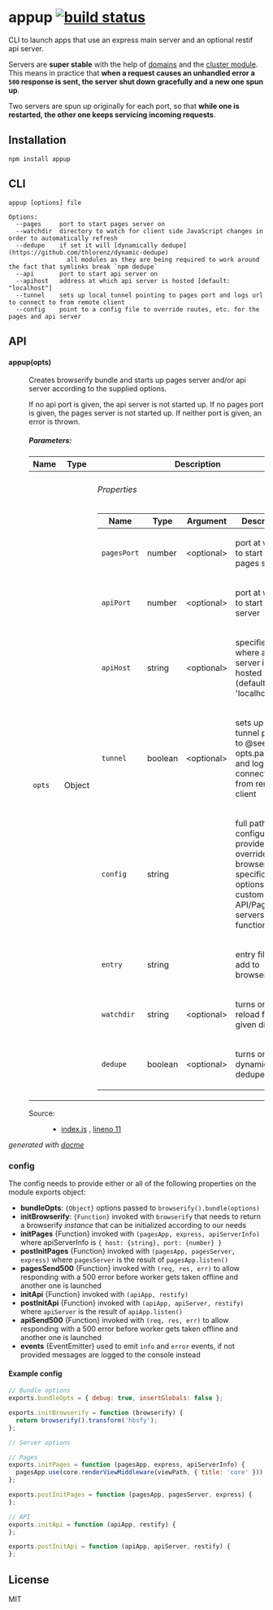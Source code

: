 # appup [![build status](https://secure.travis-ci.org/thlorenz/appup.png?branch=master)](http://travis-ci.org/thlorenz/appup)

CLI to launch apps that use an express main server and an optional restif api server.

Servers are **super stable** with the help of [domains](http://nodejs.org/api/domain.html) and the [cluster module](http://nodejs.org/api/cluster.html).
This means in practice that **when a request causes an unhandled error a `500` response is sent, the server shut down**
**gracefully and a new one spun up**. 

Two servers are spun up originally for each port, so that **while one is restarted, the other one keeps servicing incoming requests**.


## Installation

    npm install appup

## CLI

```
appup [options] file

Options:
  --pages     port to start pages server on
  --watchdir  directory to watch for client side JavaScript changes in order to automatically refresh
  --dedupe    if set it will [dynamically dedupe] (https://github.com/thlorenz/dynamic-dedupe)
	            all modules as they are being required to work around the fact that symlinks break `npm dedupe`
  --api       port to start api server on
  --apihost   address at which api server is hosted [default: "localhost"]
  --tunnel    sets up local tunnel pointing to pages port and logs url to connect to from remote client
  --config    point to a config file to override routes, etc. for the pages and api server
```

## API

<!-- START docme generated API please keep comment here to allow auto update -->
<!-- DON'T EDIT THIS SECTION, INSTEAD RE-RUN docme TO UPDATE -->

<div>
<div class="jsdoc-githubify">
<section>
<article>
<div class="container-overview">
<dl class="details">
</dl>
</div>
<dl>
<dt>
<h4 class="name" id="appup"><span class="type-signature"></span>appup<span class="signature">(opts)</span><span class="type-signature"></span></h4>
</dt>
<dd>
<div class="description">
<p>Creates browserify bundle and starts up pages server and/or api server according to the supplied options.</p>
<p>If no api port is given, the api server is not started up.
If no pages port is given, the pages server is not started up.
If neither port is given, an error is thrown.</p>
</div>
<h5>Parameters:</h5>
<table class="params">
<thead>
<tr>
<th>Name</th>
<th>Type</th>
<th class="last">Description</th>
</tr>
</thead>
<tbody>
<tr>
<td class="name"><code>opts</code></td>
<td class="type">
<span class="param-type">Object</span>
</td>
<td class="description last">
<h6>Properties</h6>
<table class="params">
<thead>
<tr>
<th>Name</th>
<th>Type</th>
<th>Argument</th>
<th class="last">Description</th>
</tr>
</thead>
<tbody>
<tr>
<td class="name"><code>pagesPort</code></td>
<td class="type">
<span class="param-type">number</span>
</td>
<td class="attributes">
&lt;optional><br>
</td>
<td class="description last"><p>port at which to start up pages server</p></td>
</tr>
<tr>
<td class="name"><code>apiPort</code></td>
<td class="type">
<span class="param-type">number</span>
</td>
<td class="attributes">
&lt;optional><br>
</td>
<td class="description last"><p>port at which to start up api server</p></td>
</tr>
<tr>
<td class="name"><code>apiHost</code></td>
<td class="type">
<span class="param-type">string</span>
</td>
<td class="attributes">
&lt;optional><br>
</td>
<td class="description last"><p>specifies where api server is hosted (default: 'localhost')</p></td>
</tr>
<tr>
<td class="name"><code>tunnel</code></td>
<td class="type">
<span class="param-type">boolean</span>
</td>
<td class="attributes">
&lt;optional><br>
</td>
<td class="description last"><p>sets up local tunnel pointing to @see opts.pagesPort and logs url to connect to from remote client</p></td>
</tr>
<tr>
<td class="name"><code>config</code></td>
<td class="type">
<span class="param-type">string</span>
</td>
<td class="attributes">
</td>
<td class="description last"><p>full path configuration provided to override browserify specific options and/or custom API/Pages servers init functions</p></td>
</tr>
<tr>
<td class="name"><code>entry</code></td>
<td class="type">
<span class="param-type">string</span>
</td>
<td class="attributes">
</td>
<td class="description last"><p>entry file to add to browserify</p></td>
</tr>
<tr>
<td class="name"><code>watchdir</code></td>
<td class="type">
<span class="param-type">string</span>
</td>
<td class="attributes">
&lt;optional><br>
</td>
<td class="description last"><p>turns on live reload for the given directory</p></td>
</tr>
<tr>
<td class="name"><code>dedupe</code></td>
<td class="type">
<span class="param-type">boolean</span>
</td>
<td class="attributes">
&lt;optional><br>
</td>
<td class="description last"><p>turns on dynamic-dedupe</p></td>
</tr>
</tbody>
</table>
</td>
</tr>
</tbody>
</table>
<dl class="details">
<dt class="tag-source">Source:</dt>
<dd class="tag-source"><ul class="dummy">
<li>
<a href="https://github.com/thlorenz/appup/blob/master/index.js">index.js</a>
<span>, </span>
<a href="https://github.com/thlorenz/appup/blob/master/index.js#L11">lineno 11</a>
</li>
</ul></dd>
</dl>
</dd>
</dl>
</article>
</section>
</div>

*generated with [docme](https://github.com/thlorenz/docme)*
</div>
<!-- END docme generated API please keep comment here to allow auto update -->

### config

The config needs to provide either or all of the following properties on the module exports object:

- **bundleOpts**: `{Object}` options passed to `browserify().bundle(options)`
- **initBrowserify**: `{Function}` invoked with `browserify` that needs to return a browserify *instance* that can be
  initialized according to our needs
- **initPages** {Function} invoked with `(pagesApp, express, apiServerInfo)` where apiServerInfo is `{ host: {string}, port: {number} }`
- **postInitPages** {Function} invoked with `(pagesApp, pagesServer, express)` where `pagesServer` is the result of
  `pagesApp.listen()`
- **pagesSend500** {Function} invoked with `(req, res, err)` to allow responding with a 500 error before worker gets taken
  offline and another one is launched 
- **initApi** {Function} invoked with `(apiApp, restify)`
- **postInitApi** {Function} invoked with `(apiApp, apiServer, restify)` where `apiServer` is the result of
  `apiApp.listen()`
- **apiSend500** {Function} invoked with `(req, res, err)` to allow responding with a 500 error before worker gets taken
  offline and another one is launched 
- **events** {EventEmitter} used to emit `info` and `error` events, if not provided messages are logged to the console
  instead

#### Example config

```js
// Bundle options
exports.bundleOpts = { debug: true, insertGlobals: false };

exports.initBrowserify = function (browserify) {
  return browserify().transform('hbsfy');
};

// Server options

// Pages
exports.initPages = function (pagesApp, express, apiServerInfo) {
  pagesApp.use(core.renderViewMiddleware(viewPath, { title: 'core' }));
};

exports.postInitPages = function (pagesApp, pagesServer, express) {
};

// API 
exports.initApi = function (apiApp, restify) {
};

exports.postInitApi = function (apiApp, apiServer, restify) {
};
```

## License

MIT
